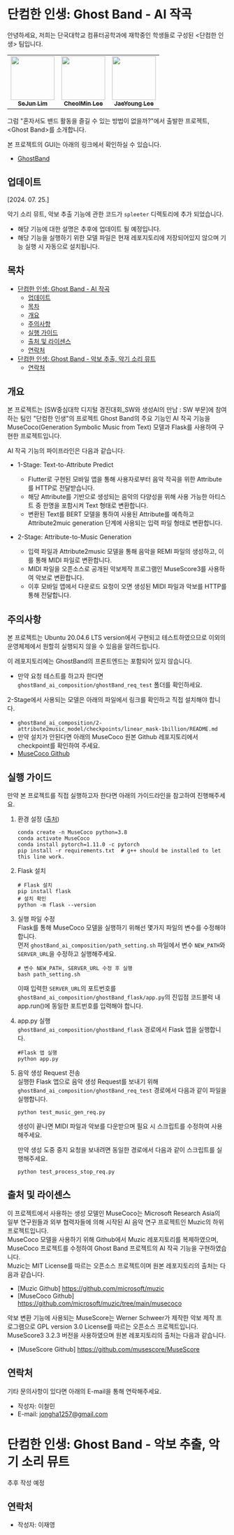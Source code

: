 # 단컴한 인생: Ghost Band - AI 작곡

안녕하세요, 저희는 단국대학교 컴퓨터공학과에 재학중인 학생들로 구성된 \<단컴한 인생\> 팀입니다.
<!-- ALL-CONTRIBUTORS-LIST:START - Do not remove or modify this section -->
<!-- prettier-ignore-start -->
<!-- markdownlint-disable -->
<table>
  <tr>
    <td align="center"><a href="https://github.com/WaRoong2"><img src="https://avatars.githubusercontent.com/u/57708892?v=44" width="100px;" alt=""/><br /><sub><b>SeJun Lim</b></sub></a><br />
    <td align="center"><a href="https://github.com/Asimofe"><img src="https://avatars.githubusercontent.com/u/44723052?v=4" width="100px;" alt=""/><br /><sub><b>CheolMin Lee</b></sub></a><br />
    <td align="center"><a href="https://github.com/Mkpong"><img src="https://avatars.githubusercontent.com/u/107354104?v=4" width="100px;" alt=""/><br /><sub><b>JaeYoung Lee</b></sub></a><br />
</table>  

그럼 "혼자서도 밴드 활동을 즐길 수 있는 방법이 없을까?"에서 출발한 프로젝트, \<Ghost Band\>를 소개합니다.

본 프로젝트의 GUI는 아래의 링크에서 확인하실 수 있습니다.  
- [GhostBand](https://github.com/lsj1137/GhostBand.git)

## 업데이트
[2024. 07. 25.]  
  
악기 소리 뮤트, 악보 추출 기능에 관한 코드가 `spleeter` 디렉토리에 추가 되었습니다.
- 해당 기능에 대한 설명은 추후에 업데이트 될 예정입니다.
- 해당 기능을 실행하기 위한 모델 파일은 현재 레포지토리에 저장되어있지 않으며 기능 실행 시 자동으로 설치됩니다.



## 목차
- [단컴한 인생: Ghost Band - AI 작곡](#단컴한-인생-ghost-band---ai-작곡)
  - [업데이트](#업데이트)
  - [목차](#목차)
  - [개요](#개요)
  - [주의사항](#주의사항)
  - [실행 가이드](#실행-가이드)
  - [출처 및 라이센스](#출처-및-라이센스)
  - [연락처](#연락처)
- [단컴한 인생: Ghost Band - 악보 추출, 악기 소리 뮤트](#ghost-band---악보-추출-악기-소리-뮤트)
  - [연락처](#연락처-1)


## 개요
본 프로젝트는 [SW중심대학 디지털 경진대회_SW와 생성AI의 만남 : SW 부문]에 참여하는 팀인 "단컴한 인생"의 프로젝트 Ghost Band의 주요 기능인 AI 작곡 기능을 MuseCoco(Generation Symbolic Music from Text) 모델과 Flask를 사용하여 구현한 프로젝트입니다.  
  
AI 작곡 기능의 파이프라인은 다음과 같습니다.

- 1-Stage: Text-to-Attribute Predict
  - Flutter로 구현된 모바일 앱을 통해 사용자로부터 음악 작곡을 위한 Attribute를 HTTP로 전달받습니다.
  - 해당 Attribute를 기반으로 생성되는 음악의 다양성을 위해 사용 가능한 아티스트 중 한명을 포함시켜 Text 형태로 변환합니다.  
  - 변환된 Text를 BERT 모델을 통하여 사용된 Attribute를 예측하고 Attribute2muic generation 단계에 사용되는 입력 파일 형태로 변환합니다.  

- 2-Stage: Attribute-to-Music Generation
  - 입력 파일과 Attribute2music 모델을 통해 음악을 REMI 파일의 생성하고, 이를 통해 MIDI 파일로 변환합니다.
  - MIDI 파일을 오픈소스로 공개된 악보제작 프로그램인 MuseScore3를 사용하여 악보로 변환합니다.
  - 이후 모바일 앱에서 다운로드 요청이 오면 생성된 MIDI 파일과 악보를 HTTP를 통해 전달합니다.




## 주의사항
본 프로젝트는 Ubuntu 20.04.6 LTS version에서 구현되고 테스트하였으므로 이외의 운영체제에서 원할히 실행되지 않을 수 있음을 알려드립니다.

이 레포지토리에는 GhostBand의 프론트엔드는 포함되어 있지 않습니다.  
- 만약 요청 테스트를 하고자 한다면 `ghostBand_ai_composition/ghostBand_req_test` 폴더를 확인하세요.  

2-Stage에서 사용되는 모델은 아래의 파일에서 링크를 확인하고 직접 설치해야 합니다.
- `ghostBand_ai_composition/2-attribute2music_model/checkpoints/linear_mask-1billion/README.md`
- 만약 설치가 안된다면 아래의 MuseCoco 원본 Github 레포지토리에서 checkpoint를 확인하여 주세요.
- [MuseCoco Github](https://github.com/microsoft/muzic/tree/main/musecoco#ii-attribute-to-music-generation-1)



## 실행 가이드
만약 본 프로젝트를 직접 실행하고자 한다면 아래의 가이드라인을 참고하여 진행해주세요.  

1. 환경 설정 ([출처](https://github.com/microsoft/muzic/tree/main/musecoco))
    ```
    conda create -n MuseCoco python=3.8
    conda activate MuseCoco
    conda install pytorch=1.11.0 -c pytorch
    pip install -r requirements.txt  # g++ should be installed to let this line work.
    ```

2. Flask 설치
    ```
    # Flask 설치
    pip install flask
    # 설치 확인
    python -m flask --version
    ```
3. 실행 파일 수정   
  Flask를 통해 MuseCoco 모델을 실행하기 위해선 몇가지 파일의 변수를 수정해야합니다.  
  먼저 `ghostBand_ai_composition/path_setting.sh` 파일에서 변수 `NEW_PATH`와 `SERVER_URL`을 수정하고 실행해주세요.
     ```
     # 변수 NEW_PATH, SERVER_URL 수정 후 실행
     bash path_setting.sh
     ```
    이때 입력한 `SERVER_URL`의 포트번호를 `ghostBand_ai_composition/ghostBand_flask/app.py`의 진입점 코드블럭 내 app.run()에 동일한 포트번호를 입력해야 합니다.

4. app.py 실행  
    `ghostBand_ai_composition/ghostBand_flask` 경로에서 Flask 앱을 실행합니다.
    ```
    #Flask 앱 실행
    python app.py
    ```
5. 음악 생성 Request 전송  
    실행한 Flask 앱으로 음악 생성 Request를 보내기 위해 `ghostBand_ai_composition/ghostBand_req_test` 경로에서 다음과 같이 파일을 실행합니다. 
    ```
    python test_music_gen_req.py
    ```
    생성이 끝나면 MIDI 파일과 악보를 다운받으며 필요 시 스크립트를 수정하여 사용해주세요.  
    
    만약 생성 도중 중지 요청을 보내려면 동일한 경로에서 다음과 같이 스크립트를 실행해주세요.
    ```
    python test_process_stop_req.py
    ```




## 출처 및 라이센스
이 프로젝트에서 사용하는 생성 모델인 MuseCoco는 Microsoft Research Asia의 일부 연구원들과 외부 협력자들에 의해 시작된 AI 음악 연구 프로젝트인 Muzic의 하위 프로젝트입니다.   
MuseCoco 모델을 사용하기 위해 Github에서 Muzic 레포지토리를 복제하였으며, MuseCoco 프로젝트를 수정하여 Ghost Band 프로젝트의 AI 작곡 기능을 구현하였습니다.  
Muzic는 MIT License를 따르는 오픈소스 프로젝트이며 원본 레포지토리의 출처는 다음과 같습니다.

- [Muzic Github] https://github.com/microsoft/muzic
- [MuseCoco Github] https://github.com/microsoft/muzic/tree/main/musecoco

악보 변환 기능에 사용되는 MuseScore는 Werner Schweer가 제작한 악보 제작 프로그램으로 GPL version 3.0 License를 따르는 오픈소스 프로젝트입니다.  
MuseScore3 3.2.3 버전을 사용하였으며 원본 레포지토리의 출처는 다음과 같습니다.

- [MuseScore Github] https://github.com/musescore/MuseScore

## 연락처
기타 문의사항이 있다면 아래의 E-mail을 통해 연락해주세요.  
- 작성자: 이철민  
- E-mail: jongha1257@gmail.com

# 단컴한 인생: Ghost Band - 악보 추출, 악기 소리 뮤트

추후 작성 예정

## 연락처
- 작성자: 이재영
